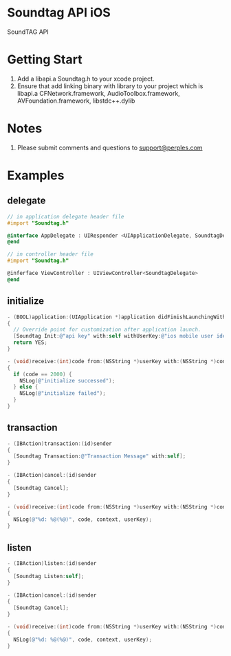 Soundtag API iOS
================

SoundTAG API

Getting Start
=============
1. Add a libapi.a Soundtag.h to your xcode project.
1. Ensure that add linking binary with library to your project which is libapi.a CFNetwork.framework, AudioToolbox.framework, AVFoundation.framework, libstdc++.dylib

Notes
=====

1. Please submit comments and questions to support@perples.com

Examples
========

delegate
--------
```Objective-C
// in application delegate header file
#import "Soundtag.h"

@interface AppDelegate : UIResponder <UIApplicationDelegate, SoundtagDelegate>
@end

// in controller header file
#import "Soundtag.h"

@inferface ViewController : UIViewController<SoundtagDelegate>
@end
```

initialize
----------
```Objective-C
- (BOOL)application:(UIApplication *)application didFinishLaunchingWithOptions:(NSDictionary *)launchOptions
{
  // Override point for customization after application launch.
  [Soundtag Init:@"api key" with:self withUserKey:@"ios mobile user identifier"];
  return YES;
}

- (void)receive:(int)code from:(NSString *)userKey with:(NSString *)context
{
  if (code == 2000) {
    NSLog(@"initialize successed");
  } else {
    NSLog(@"initialize failed");
  }
}
```

transaction
-----------
```Objective-C
- (IBAction)transaction:(id)sender
{
  [Soundtag Transaction:@"Transaction Message" with:self];
}

- (IBAction)cancel:(id)sender
{
  [Soundtag Cancel];
}

- (void)receive:(int)code from:(NSString *)userKey with:(NSString *)context
{
  NSLog(@"%d: %@(%@)", code, context, userKey);
}
```

listen
------
```Objective-C
- (IBAction)listen:(id)sender
{
  [Soundtag Listen:self];
}

- (IBAction)cancel:(id)sender
{
  [Soundtag Cancel];
}

- (void)receive:(int)code from:(NSString *)userKey with:(NSString *)context
{
  NSLog(@"%d: %@(%@)", code, context, userKey);
}
```
